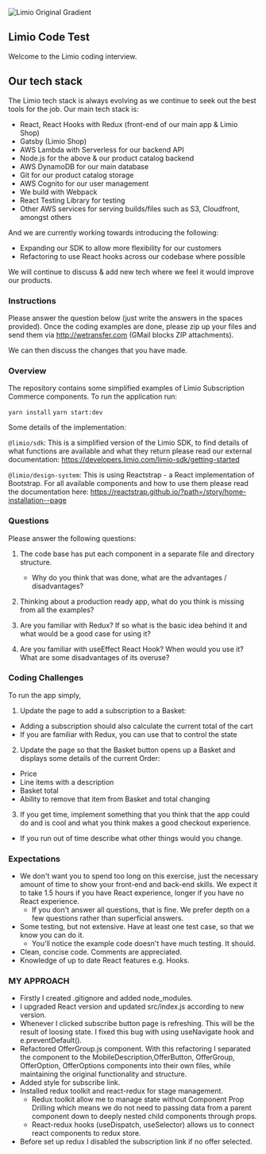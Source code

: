 ![Limio Original Gradient](https://user-images.githubusercontent.com/11695131/215449845-28b24f48-f2d9-4bfd-8b40-08e5617336cc.png)

## Limio Code Test

Welcome to the Limio coding interview.

## Our tech stack

The Limio tech stack is always evolving as we continue to seek out the best tools for the job. Our main tech stack is:

- React, React Hooks with Redux (front-end of our main app & Limio Shop)
- Gatsby (Limio Shop)
- AWS Lambda with Serverless for our backend API
- Node.js for the above & our product catalog backend
- AWS DynamoDB for our main database
- Git for our product catalog storage
- AWS Cognito for our user management
- We build with Webpack
- React Testing Library for testing
- Other AWS services for serving builds/files such as S3, Cloudfront, amongst others

And we are currently working towards introducing the following:

- Expanding our SDK to allow more flexibility for our customers
- Refactoring to use React hooks across our codebase where possible

We will continue to discuss & add new tech where we feel it would improve our products.

### Instructions

Please answer the question below (just write the answers in the spaces provided). Once the coding examples are done, please zip up your files and send them via http://wetransfer.com (GMail blocks ZIP attachments).

We can then discuss the changes that you have made.

### Overview

The repository contains some simplified examples of Limio Subscription Commerce components. To run the application run:

`yarn install`
`yarn start:dev`

Some details of the implementation:

`@limio/sdk`: This is a simplified version of the Limio SDK, to find details of what functions are available and what they return please read our external documentation: https://developers.limio.com/limio-sdk/getting-started

`@limio/design-system`: This is using Reactstrap - a React implementation of Bootstrap. For all available components and how to use them please read the documentation here: https://reactstrap.github.io/?path=/story/home-installation--page

### Questions

Please answer the following questions:

1. The code base has put each component in a separate file and directory structure.

   - Why do you think that was done, what are the advantages / disadvantages?

2. Thinking about a production ready app, what do you think is missing from all the examples?

3. Are you familiar with Redux? If so what is the basic idea behind it and what would be a good case for using it?

4. Are you familiar with useEffect React Hook? When would you use it? What are some disadvantages of its overuse?

### Coding Challenges

To run the app simply,

1. Update the page to add a subscription to a Basket:

- Adding a subscription should also calculate the current total of the cart
- If you are familiar with Redux, you can use that to control the state

2. Update the page so that the Basket button opens up a Basket and displays some details of the current Order:

- Price
- Line items with a description
- Basket total
- Ability to remove that item from Basket and total changing

3. If you get time, implement something that you think that the app could do and is cool and what you think makes a good checkout experience.

- If you run out of time describe what other things would you change.

### Expectations

- We don't want you to spend too long on this exercise, just the necessary amount of time to show your front-end and back-end skills. We expect it to take 1.5 hours if you have React experience, longer if you have no React experience.
  - If you don't answer all questions, that is fine. We prefer depth on a few questions rather than superficial answers.
- Some testing, but not extensive. Have at least one test case, so that we know you can do it.
  - You'll notice the example code doesn't have much testing. It should.
- Clean, concise code. Comments are appreciated.
- Knowledge of up to date React features e.g. Hooks.

### MY APPROACH

- Firstly I created .gitignore and added node_modules.
- I upgraded React version and updated src/index.js according to new version.
- Whenever I clicked subscribe button page is refreshing. This will be the result of loosing state. I fixed this bug with using useNavigate hook and e.preventDefault().
- Refactored OfferGroup.js component. With this refactoring I separated the component to the MobileDescription,OfferButton, OfferGroup, OfferOption, OfferOptions components into their own files, while maintaining the original functionality and structure.
- Added style for subscribe link.
- Installed redux toolkit and react-redux for stage management.
  - Redux toolkit allow me to manage state without Component Prop Drilling which means we do not need to passing data from a parent component down to deeply nested child components through props.
  - React-redux hooks (useDispatch, useSelector) allows us to connect react components to redux store.
- Before set up redux I disabled the subscription link if no offer selected.
